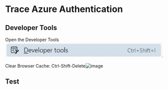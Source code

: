 # Trace Azure Authentication
## Developer Tools

Open the Developer Tools
![Developer Tools](../assets/images/DeveloperTools.jpg)

Clear Browser Cache: Ctrl-Shift-Delete![image](https://github.com/user-attachments/assets/a72ac3e7-6530-41f3-9fb4-7ac477eda763)

## Test

